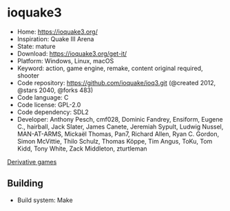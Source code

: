 # ioquake3

- Home: https://ioquake3.org/
- Inspiration: Quake III Arena
- State: mature
- Download: https://ioquake3.org/get-it/
- Platform: Windows, Linux, macOS
- Keyword: action, game engine, remake, content original required, shooter
- Code repository: https://github.com/ioquake/ioq3.git (@created 2012, @stars 2040, @forks 483)
- Code language: C
- Code license: GPL-2.0
- Code dependency: SDL2
- Developer: Anthony Pesch, cmf028, Dominic Fandrey, Ensiform, Eugene C., hairball, Jack Slater, James Canete, Jeremiah Sypult, Ludwig Nussel, MAN-AT-ARMS, Mickaël Thomas, Pan7, Richard Allen, Ryan C. Gordon, Simon McVittie, Thilo Schulz, Thomas Köppe, Tim Angus, ToKu, Tom Kidd, Tony White, Zack Middleton, zturtleman

[Derivative games](https://ioquake3.org/extras/derivative-games/)

## Building

- Build system: Make
